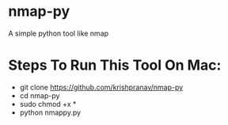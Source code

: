 # nmap-py
A simple python tool like nmap

# Steps To Run This Tool On Mac:
- git clone https://github.com/krishpranav/nmap-py
- cd nmap-py
- sudo chmod +x *
- python nmappy.py